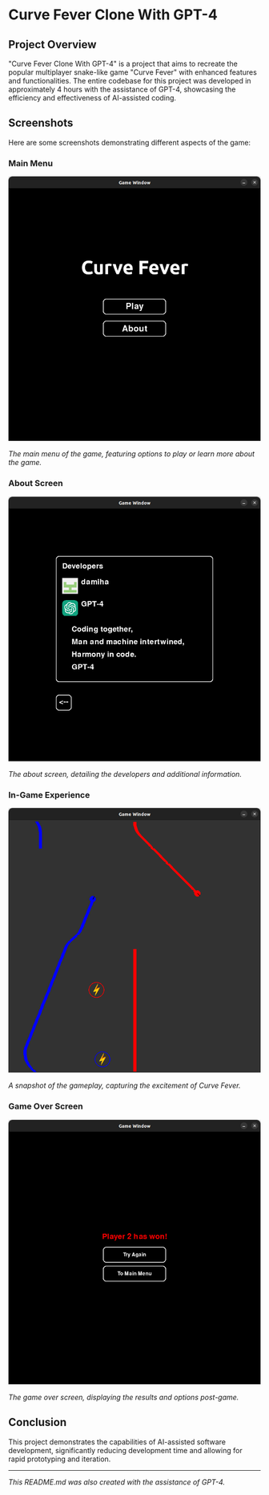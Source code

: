 # Curve Fever Clone With GPT-4

## Project Overview

"Curve Fever Clone With GPT-4" is a project that aims to recreate the popular multiplayer snake-like game "Curve Fever" with enhanced features and functionalities. The entire codebase for this project was developed in approximately 4 hours with the assistance of GPT-4, showcasing the efficiency and effectiveness of AI-assisted coding.

## Screenshots

Here are some screenshots demonstrating different aspects of the game:

### Main Menu

![Main Menu](screenshots/main_menu.png)

*The main menu of the game, featuring options to play or learn more about the game.*

### About Screen

![About Screen](screenshots/about.png)

*The about screen, detailing the developers and additional information.*

### In-Game Experience

![In-Game Experience](screenshots/ingame.png)

*A snapshot of the gameplay, capturing the excitement of Curve Fever.*

### Game Over Screen

![Game Over Screen](screenshots/game_over.png)

*The game over screen, displaying the results and options post-game.*

## Conclusion

This project demonstrates the capabilities of AI-assisted software development, significantly reducing development time and allowing for rapid prototyping and iteration.

---

*This README.md was also created with the assistance of GPT-4.*
